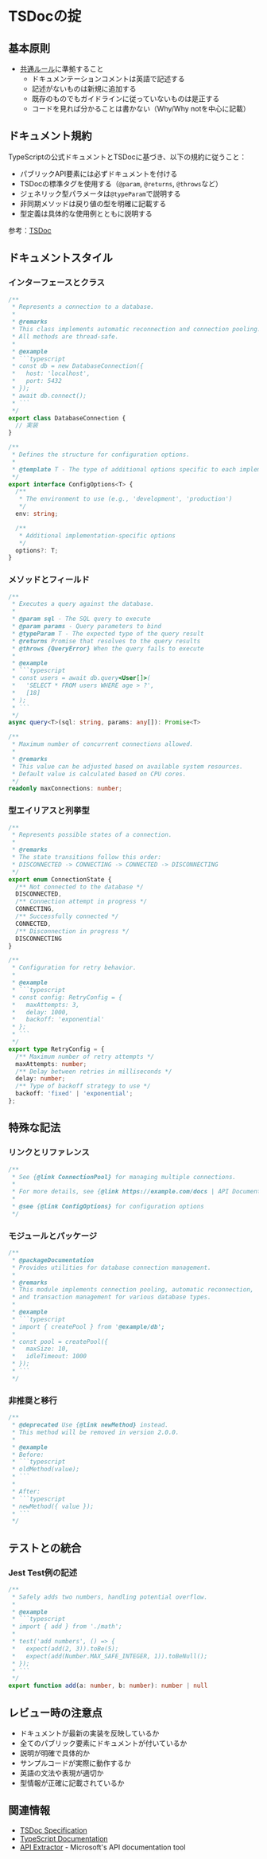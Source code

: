 # TSDocの掟

## 基本原則

- [共通ルール](../doc_comment.md)に準拠すること
  - ドキュメンテーションコメントは英語で記述する
  - 記述がないものは新規に追加する
  - 既存のものでもガイドラインに従っていないものは是正する
  - コードを見れば分かることは書かない（Why/Why notを中心に記載）

## ドキュメント規約

TypeScriptの公式ドキュメントとTSDocに基づき、以下の規約に従うこと：

- パブリックAPI要素には必ずドキュメントを付ける
- TSDocの標準タグを使用する（`@param`, `@returns`, `@throws`など）
- ジェネリック型パラメータは`@typeParam`で説明する
- 非同期メソッドは戻り値の型を明確に記載する
- 型定義は具体的な使用例とともに説明する

参考：[TSDoc](https://tsdoc.org/)

## ドキュメントスタイル

### インターフェースとクラス

```typescript
/**
 * Represents a connection to a database.
 * 
 * @remarks
 * This class implements automatic reconnection and connection pooling.
 * All methods are thread-safe.
 * 
 * @example
 * ```typescript
 * const db = new DatabaseConnection({
 *   host: 'localhost',
 *   port: 5432
 * });
 * await db.connect();
 * ```
 */
export class DatabaseConnection {
  // 実装
}

/**
 * Defines the structure for configuration options.
 * 
 * @template T - The type of additional options specific to each implementation
 */
export interface ConfigOptions<T> {
  /**
   * The environment to use (e.g., 'development', 'production')
   */
  env: string;

  /**
   * Additional implementation-specific options
   */
  options?: T;
}
```

### メソッドとフィールド

```typescript
/**
 * Executes a query against the database.
 * 
 * @param sql - The SQL query to execute
 * @param params - Query parameters to bind
 * @typeParam T - The expected type of the query result
 * @returns Promise that resolves to the query results
 * @throws {QueryError} When the query fails to execute
 * 
 * @example
 * ```typescript
 * const users = await db.query<User[]>(
 *   'SELECT * FROM users WHERE age > ?',
 *   [18]
 * );
 * ```
 */
async query<T>(sql: string, params: any[]): Promise<T>

/**
 * Maximum number of concurrent connections allowed.
 * 
 * @remarks
 * This value can be adjusted based on available system resources.
 * Default value is calculated based on CPU cores.
 */
readonly maxConnections: number;
```

### 型エイリアスと列挙型

```typescript
/**
 * Represents possible states of a connection.
 * 
 * @remarks
 * The state transitions follow this order:
 * DISCONNECTED -> CONNECTING -> CONNECTED -> DISCONNECTING
 */
export enum ConnectionState {
  /** Not connected to the database */
  DISCONNECTED,
  /** Connection attempt in progress */
  CONNECTING,
  /** Successfully connected */
  CONNECTED,
  /** Disconnection in progress */
  DISCONNECTING
}

/**
 * Configuration for retry behavior.
 * 
 * @example
 * ```typescript
 * const config: RetryConfig = {
 *   maxAttempts: 3,
 *   delay: 1000,
 *   backoff: 'exponential'
 * };
 * ```
 */
export type RetryConfig = {
  /** Maximum number of retry attempts */
  maxAttempts: number;
  /** Delay between retries in milliseconds */
  delay: number;
  /** Type of backoff strategy to use */
  backoff: 'fixed' | 'exponential';
};
```

## 特殊な記法

### リンクとリファレンス

```typescript
/**
 * See {@link ConnectionPool} for managing multiple connections.
 * 
 * For more details, see {@link https://example.com/docs | API Documentation}.
 * 
 * @see {@link ConfigOptions} for configuration options
 */
```

### モジュールとパッケージ

```typescript
/**
 * @packageDocumentation
 * Provides utilities for database connection management.
 * 
 * @remarks
 * This module implements connection pooling, automatic reconnection,
 * and transaction management for various database types.
 * 
 * @example
 * ```typescript
 * import { createPool } from '@example/db';
 * 
 * const pool = createPool({
 *   maxSize: 10,
 *   idleTimeout: 1000
 * });
 * ```
 */
```

### 非推奨と移行

```typescript
/**
 * @deprecated Use {@link newMethod} instead.
 * This method will be removed in version 2.0.0.
 * 
 * @example
 * Before:
 * ```typescript
 * oldMethod(value);
 * ```
 * 
 * After:
 * ```typescript
 * newMethod({ value });
 * ```
 */
```

## テストとの統合

### Jest Test例の記述

```typescript
/**
 * Safely adds two numbers, handling potential overflow.
 * 
 * @example
 * ```typescript
 * import { add } from './math';
 * 
 * test('add numbers', () => {
 *   expect(add(2, 3)).toBe(5);
 *   expect(add(Number.MAX_SAFE_INTEGER, 1)).toBeNull();
 * });
 * ```
 */
export function add(a: number, b: number): number | null
```

## レビュー時の注意点

- ドキュメントが最新の実装を反映しているか
- 全てのパブリック要素にドキュメントが付いているか
- 説明が明確で具体的か
- サンプルコードが実際に動作するか
- 英語の文法や表現が適切か
- 型情報が正確に記載されているか

## 関連情報

- [TSDoc Specification](https://tsdoc.org/)
- [TypeScript Documentation](https://www.typescriptlang.org/docs/)
- [API Extractor](https://api-extractor.com/) - Microsoft's API documentation tool
